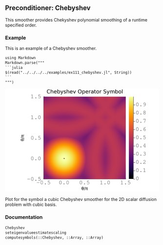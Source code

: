 ## Preconditioner: Chebyshev

This smoother provides Chekyshev polynomial smoothing of a runtime specified order.

### Example

This is an example of a Chebyshev smoother.

````@eval
using Markdown
Markdown.parse("""
```julia
$(read("../../../../examples/ex111_chebyshev.jl", String))
```
""")
````

![](../../img/111_chebyshev_spectral_radius_2_2d.png)

Plot for the symbol a cubic Chebyshev smoother for the 2D scalar diffusion problem with cubic basis.

### Documentation

```@docs
Chebyshev
seteigenvalueestimatescaling
computesymbols(::Chebyshev, ::Array, ::Array)
```

